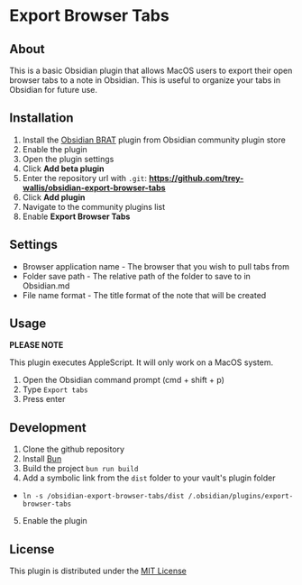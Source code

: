 # Export Browser Tabs

## About

This is a basic Obsidian plugin that allows MacOS users to export their open browser tabs to a note in Obsidian. This is useful to organize your tabs in Obsidian for future use.

## Installation

1. Install the [Obsidian BRAT](https://github.com/TfTHacker/obsidian42-brat) plugin from Obsidian community plugin store
2. Enable the plugin
3. Open the plugin settings
4. Click **Add beta plugin**
5. Enter the repository url with `.git`: **https://github.com/trey-wallis/obsidian-export-browser-tabs**
6. Click **Add plugin**
7. Navigate to the community plugins list
8. Enable **Export Browser Tabs**

## Settings

-   Browser application name - The browser that you wish to pull tabs from
-   Folder save path - The relative path of the folder to save to in Obsidian.md
-   File name format - The title format of the note that will be created

## Usage

**PLEASE NOTE**

This plugin executes AppleScript. It will only work on a MacOS system.

1. Open the Obsidian command prompt (cmd + shift + p)
2. Type `Export tabs`
3. Press enter

## Development

1. Clone the github repository
2. Install [Bun](https://bun.sh)
3. Build the project `bun run build`
4. Add a symbolic link from the `dist` folder to your vault's plugin folder

-   `ln -s /obsidian-export-browser-tabs/dist /.obsidian/plugins/export-browser-tabs`

5. Enable the plugin

## License

This plugin is distributed under the [MIT License](https://github.com/trey-wallis/obsidian-export-browser-tabs/blob/master/LICENSE)
